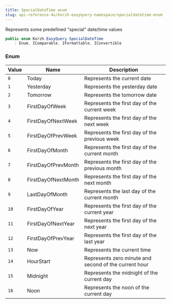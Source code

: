 ```yaml
---
title: SpecialDateTime enum
slug: api-reference-4x/korzh-easyquery-namespace/specialdatetime-enum
---
```


Represents some predefined "special" date/time values
```csharp
public enum Korzh.EasyQuery.SpecialDateTime
    : Enum, IComparable, IFormattable, IConvertible

```

### Enum

| Value | Name | Description | 
| --- | --- | --- | 
| `0` | Today | Represents the current date | 
| `1` | Yesterday | Represents the yesterday date | 
| `2` | Tomorrow | Represents the tomorrow date | 
| `3` | FirstDayOfWeek | Represents the first day of the current week | 
| `4` | FirstDayOfNextWeek | Represents the first day of the next week | 
| `5` | FirstDayOfPrevWeek | Represents the first day of the previous week | 
| `6` | FirstDayOfMonth | Represents the first day of the current month | 
| `7` | FirstDayOfPrevMonth | Represents the first day of the previous month | 
| `8` | FirstDayOfNextMonth | Represents the first day of the next month | 
| `9` | LastDayOfMonth | Represents the last day of the current month | 
| `10` | FirstDayOfYear | Represents the first day of the current year | 
| `11` | FirstDayOfNextYear | Represents the first day of the next year | 
| `12` | FirstDayOfPrevYear | Represents the first day of the last year | 
| `13` | Now | Represents the current time | 
| `14` | HourStart | Represents zero minute and second of the current hour | 
| `15` | Midnight | Represents the midnight of the current day | 
| `16` | Noon | Represents the noon of the current day |